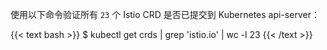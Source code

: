 使用以下命令验证所有 `23` 个 Istio CRD 是否已提交到 Kubernetes api-server：

{{< text bash >}}
$ kubectl get crds | grep 'istio.io' | wc -l
23
{{< /text >}}